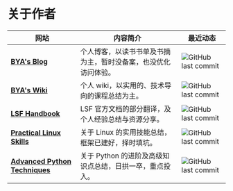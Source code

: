 # 关于作者

<!-- 
[BYA's Blog](http://bya.cool){ .md-button .md-button--top-level }

!!! info inline end
    个人博客，以非技术书的书摘为主。作者很懒也很菜，暂时没备案，也没优化访问体验。

--- 

[BYA's Wiki](http://106.14.160.45:8081){ .md-button .md-button--top-level }

!!! info inline
    个人 wiki，以实用的、技术导向的课程总结为主。

---

[LSF Handbook](http://baiyongan.gitbook.io){ .md-button .md-button--top-level }

!!! info inline end
    LSF 的官方文档翻译，暂已弃坑。

---

[Practical Linux Skills](http://106.14.160.45){ .md-button .md-button--top-level }

!!! info inline 
    关于 Linux 的实用技能总结，框架已建好，择时填坑。

--- 

[Advanced Python Techniques](http://106.14.160.45:8080){ .md-button .md-button--top-level }

!!! info inline end
    关于 Python 的进阶及高级知识点总结，日拱一卒，集腋成裘。 
-->

| 网站                                                         | 内容简介                                                     | 最近动态                                                     |
| ------------------------------------------------------------ | ------------------------------------------------------------ | ------------------------------------------------------------ |
| [**BYA's Blog**](http://bya.cool)                            | 个人博客，以读书书单及书摘为主，暂时没备案，也没优化访问体验。 | ![GitHub last commit](https://img.shields.io/github/last-commit/baiyongan/baiyongan.github.io?logo=github&style=for-the-badge) |
| [**BYA's Wiki**](http://106.14.160.45:8081)                  | 个人 wiki，以实用的、技术导向的课程总结为主。                | ![GitHub last commit](https://img.shields.io/github/last-commit/baiyongan/everything-notes?color=blue&logo=github&style=for-the-badge) |
| [**LSF Handbook**](http://baiyongan.github.io/lsf-handbook)  | LSF 官方文档的部分翻译，及个人经验总结与资源分享。           | ![GitHub last commit](https://img.shields.io/github/last-commit/baiyongan/lsf-handbook?logo=github&style=for-the-badge) |
| [**Practical Linux Skills**](http://106.14.160.45)           | 关于 Linux 的实用技能总结，框架已建好，择时填坑。            | ![GitHub last commit](https://img.shields.io/github/last-commit/baiyongan/practical-linux-skills?color=blue&logo=github&style=for-the-badge) |
| [**Advanced Python Techniques**](http://106.14.160.45:8080)  | 关于 Python 的进阶及高级知识点总结，日拱一卒，重点投入。     | ![GitHub last commit](https://img.shields.io/github/last-commit/baiyongan/advanced-python-techniques?color=gold&logo=github&style=for-the-badge) |
